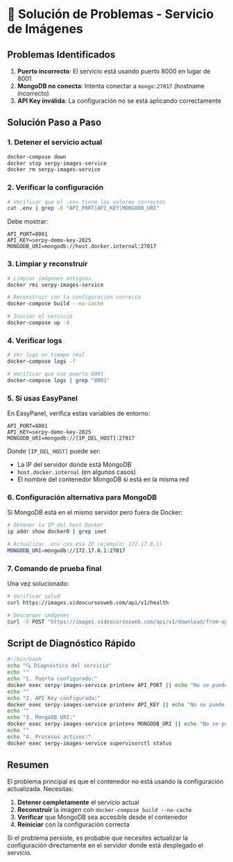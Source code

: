 # 🔧 Solución de Problemas - Servicio de Imágenes

## Problemas Identificados

1. **Puerto incorrecto**: El servicio está usando puerto 8000 en lugar de 8001
2. **MongoDB no conecta**: Intenta conectar a `mongo:27017` (hostname incorrecto)
3. **API Key inválida**: La configuración no se está aplicando correctamente

## Solución Paso a Paso

### 1. Detener el servicio actual
```bash
docker-compose down
docker stop serpy-images-service
docker rm serpy-images-service
```

### 2. Verificar la configuración
```bash
# Verificar que el .env tiene los valores correctos
cat .env | grep -E "API_PORT|API_KEY|MONGODB_URI"
```

Debe mostrar:
```
API_PORT=8001
API_KEY=serpy-demo-key-2025
MONGODB_URI=mongodb://host.docker.internal:27017
```

### 3. Limpiar y reconstruir
```bash
# Limpiar imágenes antiguas
docker rmi serpy-images-service

# Reconstruir con la configuración correcta
docker-compose build --no-cache

# Iniciar el servicio
docker-compose up -d
```

### 4. Verificar logs
```bash
# Ver logs en tiempo real
docker-compose logs -f

# Verificar que use puerto 8001
docker-compose logs | grep "8001"
```

### 5. Si usas EasyPanel

En EasyPanel, verifica estas variables de entorno:

```env
API_PORT=8001
API_KEY=serpy-demo-key-2025
MONGODB_URI=mongodb://[IP_DEL_HOST]:27017
```

Donde `[IP_DEL_HOST]` puede ser:
- La IP del servidor donde está MongoDB
- `host.docker.internal` (en algunos casos)
- El nombre del contenedor MongoDB si está en la misma red

### 6. Configuración alternativa para MongoDB

Si MongoDB está en el mismo servidor pero fuera de Docker:

```bash
# Obtener la IP del host Docker
ip addr show docker0 | grep inet

# Actualizar .env con esa IP (ejemplo: 172.17.0.1)
MONGODB_URI=mongodb://172.17.0.1:27017
```

### 7. Comando de prueba final

Una vez solucionado:

```bash
# Verificar salud
curl https://images.videocursosweb.com/api/v1/health

# Descargar imágenes
curl -X POST "https://images.videocursosweb.com/api/v1/download/from-api-url?api_url=https://api.videocursosweb.com/hotel-booking/6840bc4e949575a0325d921b&collection_name=hotel-booking" -H "X-API-Key: serpy-demo-key-2025"
```

## Script de Diagnóstico Rápido

```bash
#!/bin/bash
echo "🔍 Diagnóstico del servicio"
echo ""
echo "1. Puerto configurado:"
docker exec serpy-images-service printenv API_PORT || echo "No se puede leer"
echo ""
echo "2. API Key configurada:"
docker exec serpy-images-service printenv API_KEY || echo "No se puede leer"
echo ""
echo "3. MongoDB URI:"
docker exec serpy-images-service printenv MONGODB_URI || echo "No se puede leer"
echo ""
echo "4. Procesos activos:"
docker exec serpy-images-service supervisorctl status
```

## Resumen

El problema principal es que el contenedor no está usando la configuración actualizada. Necesitas:

1. **Detener completamente** el servicio actual
2. **Reconstruir** la imagen con `docker-compose build --no-cache`
3. **Verificar** que MongoDB sea accesible desde el contenedor
4. **Reiniciar** con la configuración correcta

Si el problema persiste, es probable que necesites actualizar la configuración directamente en el servidor donde está desplegado el servicio.

